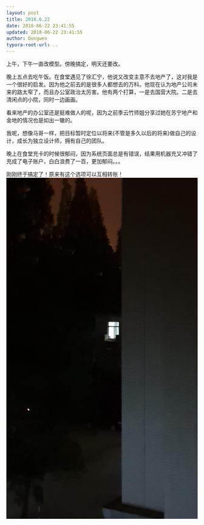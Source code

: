 ```yaml
---
layout: post
title: 2018.6.22
date: 2018-06-22 23:41:55
updated: 2018-06-22 23:41:55
author: Dongwen
typora-root-url: ..
---
```




上午，下午一直改模型。傍晚搞定，明天还要改。

晚上五点去吃午饭。在食堂遇见了徐汇宁，他说又改变主意不去地产了，这对我是一个很好的启发。因为他之前去的是很多人都想去的万科。他现在认为地产公司未来的路太窄了，而且办公室政治太厉害。他有两个打算，一是去国营大院。二是去清闲点的小院，同时一边画画。

看来地产的办公室还是挺难做人的呢，因为之前季云竹师姐分享过她在苏宁地产和金地的情况也是如出一辙的。

我呢，想像马哥一样，把目标暂时定位以将来(不管是多久以后的将来)做自己的设计，成长为独立设计师，拥有自己的团队。

晚上在食堂充卡的时候很郁闷，因为系统页面总是有错误，结果用机器充又冲错了充成了电子账户，白白浪费了一百，更加郁闷。。。

刚刚终于搞定了！原来有这个选项可以互相转账！ ![](/img/in-post/x51638338.jpg)
